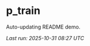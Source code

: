 # p_train

Auto-updating README demo.

<!--START_SECTION:status-->
_Last run: 2025-10-31 08:27 UTC_
<!--END_SECTION:status-->





















































































































































































































































































































































































































































































































































































































































































































































































































































































































































































































































































































































































































































































































































































































































































































































































































































































